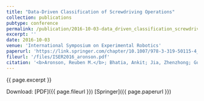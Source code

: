 ```yaml
---
title: "Data-Driven Classification of Screwdriving Operations"
collection: publications
pubtype: conference
permalink: /publication/2016-10-03-data_driven_classification_screwdriver_operations
excerpt: ''
date: 2016-10-03
venue: 'International Symposium on Experimental Robotics'
paperurl: 'https://link.springer.com/chapter/10.1007/978-3-319-50115-4_22'
fileurl: '/files/ISER2016_aronson.pdf'
citation: '<b>Aronson, Reuben M.</b>; Bhatia, Ankit; Jia, Zhenzhong; Guillame-Bert, Mathieu; Bourne, David; Dubrawski, Artur; and Mason, Matthew T. (2017) Data-Driven Classification of Screwdriving Operations. In: Kulić D., Nakamura Y., Khatib O., Venture G. (eds) <i>2016 International Symposium on Experimental Robotics.</i> Springer Proceedings in Advanced Robotics, vol 1. Springer, Cham'
---
```

{{ page.excerpt }}

Download: [PDF]({{ page.fileurl }}) [Springer]({{ page.paperurl }})